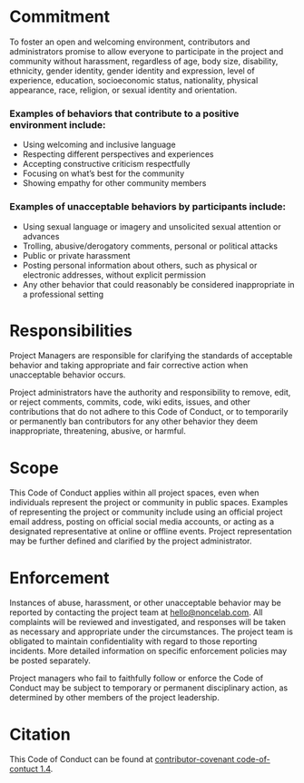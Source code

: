 # Commitment
To foster an open and welcoming environment, contributors and administrators promise to allow everyone to participate in the project and community without harassment, regardless of age, body size, disability, ethnicity, gender identity,
gender identity and expression, level of experience, education, socioeconomic status, nationality, physical appearance, race, religion, or sexual identity and
orientation.

### Examples of behaviors that contribute to a positive environment include:

- Using welcoming and inclusive language
- Respecting different perspectives and experiences
- Accepting constructive criticism respectfully
- Focusing on what’s best for the community
- Showing empathy for other community members

### Examples of unacceptable behaviors by participants include:

- Using sexual language or imagery and unsolicited sexual attention or advances
- Trolling, abusive/derogatory comments, personal or political attacks
- Public or private harassment
- Posting personal information about others, such as physical or electronic addresses, without explicit permission
- Any other behavior that could reasonably be considered inappropriate in a professional setting

# Responsibilities
Project Managers are responsible for clarifying the standards of acceptable behavior and taking appropriate and fair corrective action when unacceptable behavior occurs.

Project administrators have the authority and responsibility to remove, edit, or reject comments, commits, code, wiki edits, issues, and other contributions that do not adhere to this Code of Conduct, or to temporarily or permanently ban contributors for any other behavior they deem inappropriate, threatening, abusive, or harmful.

# Scope
This Code of Conduct applies within all project spaces, even when individuals represent the project or community in public spaces. Examples of representing the project or community include using an official project email address, posting on official social media accounts, or acting as a designated representative at online or offline events. Project representation may be further defined and clarified by the project administrator.

# Enforcement
Instances of abuse, harassment, or other unacceptable behavior may be reported by contacting the project team at [hello@noncelab.com](mailto:hello@noncelab.com). All complaints will be reviewed and investigated, and responses will be taken as necessary and appropriate under the circumstances. The project team is obligated to maintain confidentiality with regard to those reporting incidents. More detailed information on specific enforcement policies may be posted separately.

Project managers who fail to faithfully follow or enforce the Code of Conduct may be subject to temporary or permanent disciplinary action, as determined by other members of the project leadership.

# Citation
This Code of Conduct can be found at [contributor-covenant code-of-contuct 1.4](https://www.contributor-covenant.org/version/1/4/code-of-conduct.html).